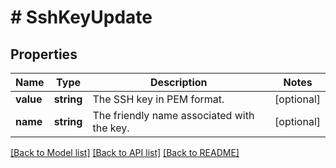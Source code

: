 # # SshKeyUpdate

## Properties

Name | Type | Description | Notes
------------ | ------------- | ------------- | -------------
**value** | **string** | The SSH key in PEM format. | [optional]
**name** | **string** | The friendly name associated with the key. | [optional]

[[Back to Model list]](../../README.md#models) [[Back to API list]](../../README.md#endpoints) [[Back to README]](../../README.md)
